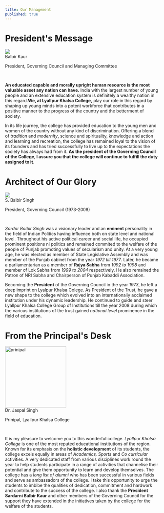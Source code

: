 ```yaml
---
title: Our Management
published: true
---
```


# President's Message

<div class="flex flex-col items-center justify-center">
    <img src="/assets/president.webp" class="rounded-xl" />
    <br>
    <span class="text-3xl brand text-slate-500 font-thin">Balbir Kaur</span>
    <p class="italic text-slate-500 font-semibold">President, Governing Council and Managing Committee</p>
</div>
<br>

**An educated capable and morally upright human resource is the most valuable asset any nation can have.** India with the largest number of young people and an extensive education system is definitely a wealthy nation in this regard.**We, at Lyallpur Khalsa College,** play our role in this regard by shaping up young minds into a potent workforce that contributes in a positive manner to the progress of the country and the betterment of society.
<br>

In its life journey, the college has provided education to the young men and women of the country without any kind of discrimination. Offering a blend of _tradition_ and _modernity_, science and spirituality, knowledge and action and learning and recreation, the college has remained loyal to the vision of its founders and has tried successfully to live up to the expectations the society has always had from it. **As the president of the Governing Council of the College, I assure you that the college will continue to fulfill the duty assigned to it.**

# Architect of Our Glory

<div class="flex flex-col items-center justify-center">
    <img src="/assets/president.webp" class="rounded-xl" />
    <br>
    <span class="text-3xl brand text-slate-500 font-thin">S. Balbir Singh</span>
    <p class="italic text-slate-500 font-semibold">President, Governing Council (1973-2008)</p>
</div>
<br>

_Sardar Balbir Singh_ was a visionary leader and an **eminent** personality in the field of Indian Politics having influence both on state level and national level. Throughout his active political career and social life, he occupied prominent positions ni politics and remained commited to the welfare of the people of Punjab promoting values of secularism and unity. At a very young age, he was elected as member of State Legislative Assembly and was member of the Punjab cabinet from the year _1972 till 1977_. Later, he became a parliamentarian as a member of **Rajya Sabha** from _1992 to 1998_ and member of Lok Sabha from _1999 to 2004_ respectively. He also remained the Patron of NRI Sabha and Chairperson of Punjab Kabaddi Association.
<br>

Becoming the **President** of the Governing Council in the year _1973_, he left a deep imprint on Lyalpur Khalsa Colege. As President of the Trust, he gave a new shape to the college which evolved into an internationally acclaimed institution under his dynamic leadership. He continued to guide and steer Lyallpur Khalsa College Group of Institutions till the year 2008 during which the various institutions of the trust gained _national level_ prominence in the field of education.

# From the Principal's Desk

<div class="flex flex-col items-center justify-center">

<img src="/assets/principal.webp" alt="prinipal" width="200" height="200" class="rounded-xl" />
<br>
<span class="text-3xl brand text-slate-500 font-thin">Dr. Jaspal Singh</span>
<p class="italic text-slate-500 font-semibold">Prinipal, Lyallpur Khalsa College</p>

</div>
<br>

It is my pleasure to welcome you to this wonderful college. _Lyallpur Khalsa College_ is one of the most reputed educational institutions of the region. Known for its emphasis on the **holistic development** of its students, the college excels equally in areas of _Academics, Sports_ and _Co curricular_ activities. A very dedicated staff from various disciplines work round the year to help students participate in a range of activities that channelise their potential and give them opportunity to learn and develop themselves. The college has a _long list of alumni_ who has been successful in various fields and serve as ambassadors of the college. I take this opportunity to urge the students to imbibe the qualities of dedication, commitment and hardwork and contribute to the success of the college. I also thank the **President Sardarni Balbir Kaur** and other members of the Governing Council for the support they have extended in the initiatives taken by the college for the welfare of the students.
